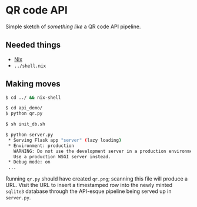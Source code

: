 # QR code API

Simple sketch of _something like_ a QR code API pipeline.

Needed things
---
  * [Nix](https://nixos.org/nix/)
  * `../shell.nix`

Making moves
---
```bash
$ cd ../ && nix-shell
```
```bash
$ cd api_demo/
$ python qr.py
```
```bash
$ sh init_db.sh
```
```bash
$ python server.py
 * Serving Flask app "server" (lazy loading)
 * Environment: production
   WARNING: Do not use the development server in a production environment.
   Use a production WSGI server instead.
 * Debug mode: on
 ...
```

Running `qr.py` should have created `qr.png`; scanning this file will produce a URL. Visit the URL to insert a timestamped row into the newly minted `sqlite3` database through the API-esque pipeline being served up in `server.py`.

